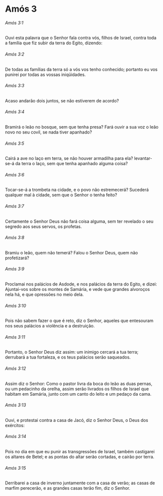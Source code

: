 # Amós 3

###### Amós 3:1

Ouvi esta palavra que o Senhor fala contra vós, filhos de Israel, contra toda a família que fiz subir da terra do Egito, dizendo:

###### Amós 3:2

De todas as famílias da terra só a vós vos tenho conhecido; portanto eu vos punirei por todas as vossas iniqüidades.

###### Amós 3:3

Acaso andarão dois juntos, se não estiverem de acordo?

###### Amós 3:4

Bramirá o leão no bosque, sem que tenha presa? Fará ouvir a sua voz o leão novo no seu covil, se nada tiver apanhado?

###### Amós 3:5

Cairá a ave no laço em terra, se não houver armadilha para ela? levantar-se-á da terra o laço, sem que tenha apanhado alguma coisa?

###### Amós 3:6

Tocar-se-á a trombeta na cidade, e o povo não estremecerá? Sucederá qualquer mal à cidade, sem que o Senhor o tenha feito?

###### Amós 3:7

Certamente o Senhor Deus não fará coisa alguma, sem ter revelado o seu segredo aos seus servos, os profetas.

###### Amós 3:8

Bramiu o leão, quem não temerá? Falou o Senhor Deus, quem não profetizará?

###### Amós 3:9

Proclamai nos palácios de Asdode, e nos palácios da terra do Egito, e dizei: Ajuntai-vos sobre os montes de Samária, e vede que grandes alvoroços nela há, e que opressões no meio dela.

###### Amós 3:10

Pois não sabem fazer o que é reto, diz o Senhor, aqueles que entesouram nos seus palácios a violência e a destruição.

###### Amós 3:11

Portanto, o Senhor Deus diz assim: um inimigo cercará a tua terra; derrubará a tua fortaleza, e os teus palácios serão saqueados.

###### Amós 3:12

Assim diz o Senhor: Como o pastor livra da boca do leão as duas pernas, ou um pedacinho da orelha, assim serão livrados os filhos de Israel que habitam em Samária, junto com um canto do leito e um pedaço da cama.

###### Amós 3:13

Ouvi, e protestai contra a casa de Jacó, diz o Senhor Deus, o Deus dos exércitos:

###### Amós 3:14

Pois no dia em que eu punir as transgressões de Israel, também castigarei os altares de Betel; e as pontas do altar serão cortadas, e cairão por terra.

###### Amós 3:15

Derribarei a casa de inverno juntamente com a casa de verão; as casas de marfim perecerão, e as grandes casas terão fim, diz o Senhor.

